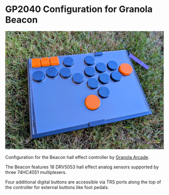 # GP2040 Configuration for Granola Beacon

![Granola Beacon](assets/granola-beacon.jpg)

Configuration for the Beacon hall effect controller by [Granola Arcade](https://granola.games).

The Beacon features 18 DRV5053 hall effect analog sensors supported by three 74HC4051 multiplexers.

Four additional digital buttons are accessible via TRS ports along the top of the controller for external buttons like foot pedals.